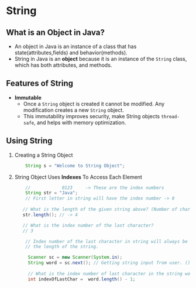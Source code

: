 # String

## What is an Object in Java? 
- An object in Java is an instance of a class that has state(attributes,fields) and
behavior(methods).
- String in Java is an **object** because it is an instance of the `String` class,
which has both attributes, and methods.

## Features of String
* **Immutable**
    * Once a `String` object is created it cannot be modified. Any modification
   creates a new `String` object.
    * This immutability improves security, make String objects `thread-safe`, and helps
   with memory optimization.

## Using String
1. Creating a String Object
    ```java
        String s = "Welcome to String Object";    
    ```
2. String Object Uses **Indexes** To Access Each Element
    ```java
        //            0123     -> These are the index numbers
        String str = "Java";
        // First letter in string will have the index number -> 0
        
       // What is the length of the given string above? (Number of characters in string)
       str.length(); // -> 4
   
       // What is the index number of the last character? 
       // 3
   
        // Index number of the last character in string will always be 1 less than
        // the length of the string.
    ```
   ```java
        Scanner sc = new Scanner(System.in);
        String word = sc.next(); // Getting string input from user. ()
        
        // What is the index number of last character in the string word? 
        int indexOfLastChar =  word.length() - 1;
   ```
   